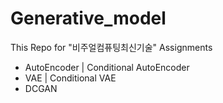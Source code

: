 # Generative_model


This Repo for "비주얼컴퓨팅최신기술" Assignments 

- AutoEncoder | Conditional AutoEncoder
- VAE | Conditional VAE
- DCGAN
